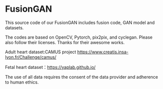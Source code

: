 # FusionGAN
This source code of our FusionGAN includes fusion code, GAN model and datasets.

The codes are based on OpenCV, Pytorch, pix2pix, and cyclegan. Please also follow their licenses. Thanks for their awesome works.

Adult heart dataset:CAMUS project https://www.creatis.insa-lyon.fr/Challenge/camus/

Fetal heart dataset：https://yaplab.github.io/

The use of all data requires the consent of the data provider and adherence to human ethics.
